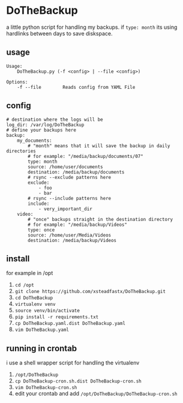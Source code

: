 DoTheBackup
===========

a little python script for handling my backups. if `type: month` its using hardlinks between days to save diskspace.

## usage
	Usage:
		DoTheBackup.py (-f <config> | --file <config>)

	Options:
		-f --file        Reads config from YAML File

## config
	# destination where the logs will be
	log_dir: /var/log/DoTheBackup
	# define your backups here
	backup:
		my_documents:
			# "month" means that it will save the backup in daily directories
			# for example: "/media/backup/documents/07"
			type: month
			source: /home/user/documents
			destination: /media/backup/documents
			# rsync --exclude patterns here
			exclude:
				- foo
				- bar
			# rsync --include patterns here
			include:
				- very_important_dir
		video:
			# "once" backups straight in the destination directory
			# for example: "/media/backup/Videos"
			type: once
			source: /home/user/Media/Videos
			destination: /media/backup/Videos

## install
for example in /opt

1. `cd /opt`
2. `git clone https://github.com/xsteadfastx/DoTheBackup.git`
3. `cd DoTheBackup`
4. `virtualenv venv`
5. `source venv/bin/activate`
6. `pip install -r requirements.txt`
7. `cp DoTheBackup.yaml.dist DoTheBackup.yaml`
8. `vim DoTheBackup.yaml`

## running in crontab
i use a shell wrapper script for handling the virtualenv

1. `/opt/DoTheBackup`
2. `cp DoTheBackup-cron.sh.dist DoTheBackup-cron.sh`
3. `vim DoTheBackup-cron.sh`
4. edit your crontab and add `/opt/DoTheBackup/DoTheBackup-cron.sh`
